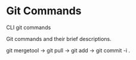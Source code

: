 # Git Commands

CLI git commands<br>

Git commands and their brief descriptions.

git mergetool -> git pull -> git add -> git commit -i .

